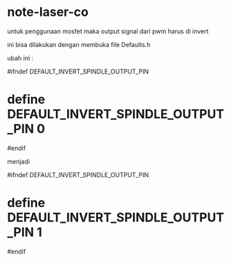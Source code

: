 # note-laser-co


untuk penggunaan mosfet maka output signal dari pwm harus di invert

ini bisa dilakukan dengan membuka file Defaults.h

ubah ini :

#ifndef DEFAULT_INVERT_SPINDLE_OUTPUT_PIN

#    define DEFAULT_INVERT_SPINDLE_OUTPUT_PIN 0

#endif

menjadi 


#ifndef DEFAULT_INVERT_SPINDLE_OUTPUT_PIN
#    define DEFAULT_INVERT_SPINDLE_OUTPUT_PIN 1
#endif
